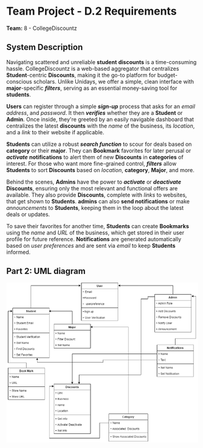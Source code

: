 # Team Project - D.2 Requirements

**Team:** 8 - CollegeDiscountz

## System Description

Navigating scattered and unreliable **student** **discounts** is a time-consuming hassle. CollegeDiscountz is a web-based aggregator that centralizes **Student**-centric **Discounts**, making it the go-to platform for budget-conscious scholars. Unlike Unidays, we offer a simple, clean interface with **major**-specific ***filters***, serving as an essential money-saving tool for **students**.

**Users** can register through a simple ***sign-up*** process that asks for an *email address*, and *password*. It then ***verifies*** whether they are a **Student** or **Admin**. Once inside, they're greeted by an easily navigable dashboard that centralizes the latest **discounts** with the *name* of the business, its *location*, and a *link* to their website if applicable.

**Students** can utilize a robust ***search function*** to scour for deals based on **category** or their **major**. They can **Bookmark** favorites for later perusal or ***activate*** **notifications** to alert them of new **Discounts** in **categories** of interest. For those who want more fine-grained control, ***filters*** allow **Students** to sort **Discounts** based on *location*, **category**, **Major**, and more.

Behind the scenes, **Admins** have the power to ***activate*** or ***deactivate*** **Discounts**, ensuring only the most relevant and functional offers are available. They also provide **Discounts**, complete with *links* to websites, that get shown to **Students**. **admins** can also **send notifications** or make *announcements* to **Students**, keeping them in the loop about the latest deals or updates.

To save their favorites for another time, **Students** can create **Bookmarks** using the *name* and *URL* of the business, which get stored in their user profile for future reference. **Notifications** are generated automatically based on *user preferences* and are sent via *email* to keep **Students** informed.

## Part 2: UML diagram
![Student Discountz UML](./assets/deliverable-03/studentUML.png)
